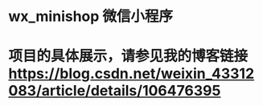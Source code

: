 # wx_minishop 微信小程序

# 项目的具体展示，请参见我的博客链接 https://blog.csdn.net/weixin_43312083/article/details/106476395
